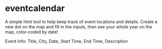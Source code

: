 # eventcalendar
A simple html tool to help keep track of event locations and details.
Create a new dot on the map and fill in the inputs, then see your whole year on the map, color-coded by date!

Event Info: Title, City, Date, Start Time, End Time, Description